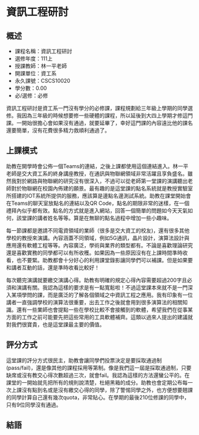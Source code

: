 # 資訊工程研討
## 概述
- 課程名稱：資訊工程研討
- 選修年度：111上
- 授課教師：林一平老師
- 開課單位：資工系   
- 永久課號：CSCS10020
- 學分數：0.00
- 必/選修：必修

資訊工程研討是資工系一門沒有學分的必修課，課程規劃給三年級上學期的同學選修。我因為三年級的時候想要修一些硬體的課程，所以延後到大四上學期才修這門課。一開始很擔心會如果沒有通過，就要延畢了，幸好這門課的內容遠比他的課名還要簡單，沒有花費很多精力救順利通過了。

## 上課模式

助教在開學時會公佈一個Teams的連結，之後上課都使用這個連結進入。林一平老師是交大資工系的終身講座教授，在通訊與物聯網領域非常活躍且享負盛名。雖然我對於網路與物聯網的研究沒有很深入，不過可以從老師第一堂課的演講聽出老師對於物聯網在校園內佈建的願景。最有趣的是這堂課的點名系統就是教授實驗室所搭建的IOT系統所提供的服務，應該算是邊點名邊測試系統。助教在課堂開始會在Teams的聊天室放點名的連結以及QR Code，點名的期限非常的迷樣，在一個禮拜內似乎都有效。點名的方式就是進入網站，回答一個簡單的問題如今天天氣如何，該堂課的講者姓名等等。算是在無聊的點名過程中增加一些小趣味。

每一節課都是邀請不同電資領域的業師（很多是交大資工的校友)，還有很多其他學校的教授來演講。內容涵蓋不同領域，例如5G通訊，晶片設計，演算法設計與應用還有軟體工程等等。內容廣泛，學術與業界的類型都有。不論是喜歡理論研究還是喜歡實務的同學都可以有所收穫。如果因為一些原因沒有在上課時間準時收看，也不要緊。助教都會十分好心的利用課堂錄影讓同學們可以補課。但是如果要和講者互動的話，還是準時收看比較好！

每次聽完演講就要繳交演講心得。助教有明確的規定心得內容需要超過200字且必須和演講有關。我認為這樣的要求是有一點寬鬆啦！不過這堂課本來就不是一門深入某項學問的課，而是廣泛的了解各個領域之中資訊工程之應用。我有印象有一位講者一直強調學校的演算法很重要，出去工作之後就會用到很多演算法的相關知識。還有一些業師也會提點一些在學校比較不會接觸到的軟體，希望我們在從事某方面的工作之前可能要先把這些常用的工具軟體補齊。這類以過來人提出的建議就對我們很寶貴，也是這堂課最主要的價值。



## 評分方式
這堂課的評分方式很民主，助教會讓同學們投票決定是要採取通過制 (pass/fail)，還是像其他的課程採用等第制。像是我們這一屆是採取通過制，只要缺席或沒有教交心得次數超過三次，就會fail。我認為這樣的方法還蠻公平的。在課堂的一開始就先把所有的規則說清楚，杜絕黑箱的成分。助教也會定期公布每一次上課沒有點到名或是沒有繳交心得的同學，除了警惕同學之外，也方便想要翹課的同學計算自己還有幾次quota，非常貼心。在學期的最後210位修課的同學中，只有9位同學沒有通過。


## 結語



